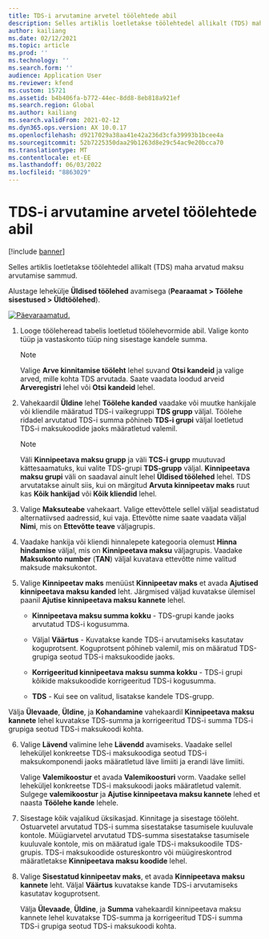 ```yaml
---
title: TDS-i arvutamine arvetel töölehtede abil
description: Selles artiklis loetletakse töölehtedel allikalt (TDS) maha arvatud maksu arvutamise sammud.
author: kailiang
ms.date: 02/12/2021
ms.topic: article
ms.prod: ''
ms.technology: ''
ms.search.form: ''
audience: Application User
ms.reviewer: kfend
ms.custom: 15721
ms.assetid: b4b406fa-b772-44ec-8dd8-8eb818a921ef
ms.search.region: Global
ms.author: kailiang
ms.search.validFrom: 2021-02-12
ms.dyn365.ops.version: AX 10.0.17
ms.openlocfilehash: d9217029a38aa41e42a236d3cfa39993b1bcee4a
ms.sourcegitcommit: 52b7225350daa29b1263d8e29c54ac9e20bcca70
ms.translationtype: MT
ms.contentlocale: et-EE
ms.lasthandoff: 06/03/2022
ms.locfileid: "8863029"
---
```

# <a name="calculate-tds-on-invoices-using-journals"></a>TDS-i arvutamine arvetel töölehtede abil

[!include [banner](../includes/banner.md)]

Selles artiklis loetletakse töölehtedel allikalt (TDS) maha arvatud maksu arvutamise sammud.

Alustage lehekülje **Üldised töölehed** avamisega (**Pearaamat > Töölehe sisestused > Üldtöölehed**).

[![Päevaraamatud.](./media/apac-ind-TDS-57.png)](./media/apac-ind-TDS-57.png)

1. Looge tööleheread tabelis loetletud töölehevormide abil. Valige konto tüüp ja vastaskonto tüüp ning sisestage kandele summa. 

   > [!NOTE]
   > Valige **Arve kinnitamise tööleht** lehel suvand **Otsi kandeid** ja valige arved, mille kohta TDS arvutada. Saate vaadata loodud arveid **Arveregistri** lehel või **Otsi kandeid** lehel.  

2. Vahekaardil **Üldine** lehel **Töölehe kanded** vaadake või muutke hankijale või kliendile määratud TDS-i vaikegruppi **TDS grupp** väljal. Töölehe ridadel arvutatud TDS-i summa põhineb **TDS-i grupi** väljal loetletud TDS-i maksukoodide jaoks määratletud valemil. 

   > [!NOTE]
   > Väli **Kinnipeetava maksu grupp** ja väli **TCS-i grupp** muutuvad kättesaamatuks, kui valite TDS-grupi **TDS-grupp** väljal. **Kinnipeetava maksu grupi** väli on saadaval ainult lehel **Üldised töölehed** lehel. TDS arvutatakse ainult siis, kui on märgitud **Arvuta kinnipeetav maks** ruut kas **Kõik hankijad** või **Kõik kliendid** lehel.   

3. Valige **Maksuteabe** vahekaart. Valige ettevõttele sellel väljal seadistatud alternatiivsed aadressid, kui vaja. Ettevõtte nime saate vaadata väljal **Nimi**, mis on **Ettevõtte teave** väljagrupis. 

4. Vaadake hankija või kliendi hinnalepete kategooria olemust **Hinna hindamise** väljal, mis on **Kinnipeetava maksu** väljagrupis. Vaadake **Maksukonto number** (**TAN**) väljal kuvatava ettevõtte nime valitud maksude maksukontot.  

5. Valige **Kinnipeetav maks** menüüst **Kinnipeetav maks** et avada **Ajutised kinnipeetava maksu kanded** leht. Järgmised väljad kuvatakse ülemisel paanil **Ajutise kinnipeetava maksu kannete** lehel.

   - **Kinnipeetava maksu summa kokku** - TDS-grupi kande jaoks arvutatud TDS-i kogusumma.

   - Väljal **Väärtus** - Kuvatakse kande TDS-i arvutamiseks kasutatav koguprotsent. Koguprotsent põhineb valemil, mis on määratud TDS-grupiga seotud TDS-i maksukoodide jaoks.

   - **Korrigeeritud kinnipeetava maksu summa kokku** - TDS-i grupi kõikide maksukoodide korrigeeritud TDS-i kogusumma.

   - **TDS** - Kui see on valitud, lisatakse kandele TDS-grupp.

  Välja **Ülevaade**, **Üldine**, ja **Kohandamine** vahekaardil **Kinnipeetava maksu kannete** lehel kuvatakse TDS-summa ja korrigeeritud TDS-i summa TDS-i grupiga seotud TDS-i maksukoodi kohta.

6. Valige **Lävend** valimine lehe **Lävendd** avamiseks. Vaadake sellel leheküljel konkreetse TDS-i maksukoodiga seotud TDS-i maksukomponendi jaoks määratletud läve limiiti ja erandi läve limiiti.

   Valige **Valemikoostur** et avada **Valemikoosturi** vorm. Vaadake sellel leheküljel konkreetse TDS-i maksukoodi jaoks määratletud valemit. Sulgege **valemikoostur** ja **Ajutise kinnipeetava maksu kannete** lehed et naasta **Töölehe kande** lehele.

8. Sisestage kõik vajalikud üksikasjad. Kinnitage ja sisestage tööleht. Ostuarvetel arvutatud TDS-i summa sisestatakse tasumisele kuuluvale kontole. Müügiarvetel arvutatud TDS-summa sisestatakse tasumisele kuuluvale kontole, mis on määratud igale TDS-i maksukoodile TDS-grupis. TDS-i maksukoodide ostureskontro või müügireskontrod määratletakse **Kinnipeetava maksu koodide** lehel.

9. Valige **Sisestatud kinnipeetav maks**, et avada **Kinnipeetava maksu kannete** leht. Väljal **Väärtus** kuvatakse kande TDS-i arvutamiseks kasutatav koguprotsent.

   Välja **Ülevaade**, **Üldine**, ja **Summa** vahekaardil kinnipeetava maksu kannete lehel kuvatakse TDS-summa ja korrigeeritud TDS-i summa TDS-i grupiga seotud TDS-i maksukoodi kohta.

